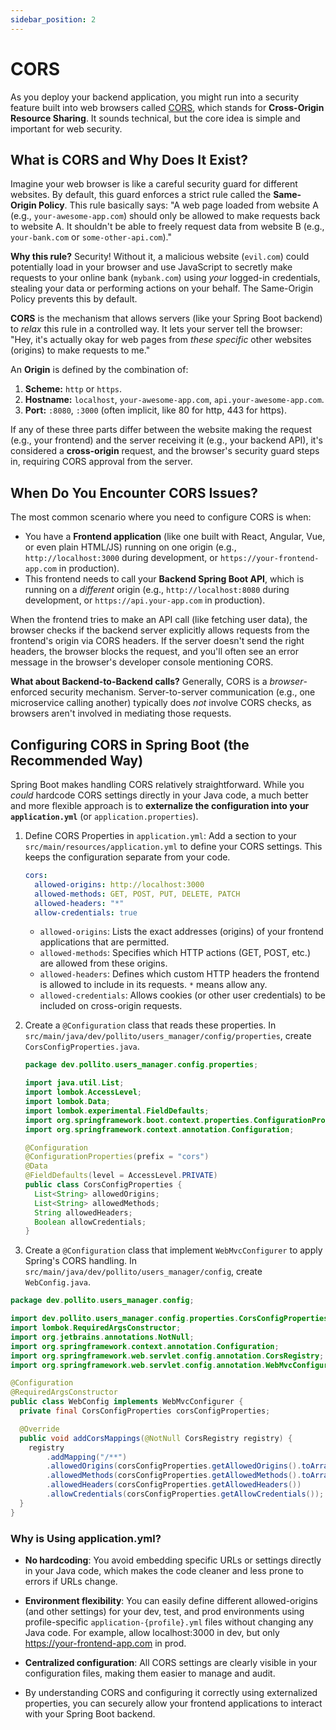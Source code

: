 ```yaml
---
sidebar_position: 2
---
```


# CORS

As you deploy your backend application, you might run into a security feature built into web browsers called [CORS](https://aws.amazon.com/what-is/cross-origin-resource-sharing/), which stands for **Cross-Origin Resource Sharing**. It sounds technical, but the core idea is simple and important for web security.

## What is CORS and Why Does It Exist?

Imagine your web browser is like a careful security guard for different websites. By default, this guard enforces a strict rule called the **Same-Origin Policy**. This rule basically says: "A web page loaded from website A (e.g., `your-awesome-app.com`) should only be allowed to make requests back to website A. It shouldn't be able to freely request data from website B (e.g., `your-bank.com` or `some-other-api.com`)."

**Why this rule?** Security! Without it, a malicious website (`evil.com`) could potentially load in your browser and use JavaScript to secretly make requests to your online bank (`mybank.com`) using *your* logged-in credentials, stealing your data or performing actions on your behalf. The Same-Origin Policy prevents this by default.

**CORS** is the mechanism that allows servers (like your Spring Boot backend) to *relax* this rule in a controlled way. It lets your server tell the browser: "Hey, it's actually okay for web pages from *these specific* other websites (origins) to make requests to me."

An **Origin** is defined by the combination of:
1.  **Scheme:** `http` or `https`.
2.  **Hostname:** `localhost`, `your-awesome-app.com`, `api.your-awesome-app.com`.
3.  **Port:** `:8080`, `:3000` (often implicit, like 80 for http, 443 for https).

If any of these three parts differ between the website making the request (e.g., your frontend) and the server receiving it (e.g., your backend API), it's considered a **cross-origin** request, and the browser's security guard steps in, requiring CORS approval from the server.

## When Do You Encounter CORS Issues?

The most common scenario where you need to configure CORS is when:

*   You have a **Frontend application** (like one built with React, Angular, Vue, or even plain HTML/JS) running on one origin (e.g., `http://localhost:3000` during development, or `https://your-frontend-app.com` in production).
*   This frontend needs to call your **Backend Spring Boot API**, which is running on a *different* origin (e.g., `http://localhost:8080` during development, or `https://api.your-app.com` in production).

When the frontend tries to make an API call (like fetching user data), the browser checks if the backend server explicitly allows requests from the frontend's origin via CORS headers. If the server doesn't send the right headers, the browser blocks the request, and you'll often see an error message in the browser's developer console mentioning CORS.

**What about Backend-to-Backend calls?** Generally, CORS is a *browser*-enforced security mechanism. Server-to-server communication (e.g., one microservice calling another) typically does *not* involve CORS checks, as browsers aren't involved in mediating those requests.

## Configuring CORS in Spring Boot (the Recommended Way)

Spring Boot makes handling CORS relatively straightforward. While you *could* hardcode CORS settings directly in your Java code, a much better and more flexible approach is to **externalize the configuration into your `application.yml`** (or `application.properties`).

1. Define CORS Properties in `application.yml`: Add a section to your `src/main/resources/application.yml` to define your CORS settings. This keeps the configuration separate from your code.

    ```yaml
    cors:
      allowed-origins: http://localhost:3000
      allowed-methods: GET, POST, PUT, DELETE, PATCH
      allowed-headers: "*"
      allow-credentials: true
    ```

   * `allowed-origins`: Lists the exact addresses (origins) of your frontend applications that are permitted.
   * `allowed-methods`: Specifies which HTTP actions (GET, POST, etc.) are allowed from these origins.
   * `allowed-headers`: Defines which custom HTTP headers the frontend is allowed to include in its requests. `*` means allow any.
   * `allowed-credentials`: Allows cookies (or other user credentials) to be included on cross-origin requests.

2. Create a `@Configuration` class that reads these properties. In `src/main/java/dev/pollito/users_manager/config/properties`, create `CorsConfigProperties.java`.

    ```java
    package dev.pollito.users_manager.config.properties;
    
    import java.util.List;
    import lombok.AccessLevel;
    import lombok.Data;
    import lombok.experimental.FieldDefaults;
    import org.springframework.boot.context.properties.ConfigurationProperties;
    import org.springframework.context.annotation.Configuration;
    
    @Configuration
    @ConfigurationProperties(prefix = "cors")
    @Data
    @FieldDefaults(level = AccessLevel.PRIVATE)
    public class CorsConfigProperties {
      List<String> allowedOrigins;
      List<String> allowedMethods;
      String allowedHeaders;
      Boolean allowCredentials;
    }
    ```

3. Create a `@Configuration` class that implement `WebMvcConfigurer` to apply Spring's CORS handling. In `src/main/java/dev/pollito/users_manager/config`, create `WebConfig.java`.

```java
package dev.pollito.users_manager.config;

import dev.pollito.users_manager.config.properties.CorsConfigProperties;
import lombok.RequiredArgsConstructor;
import org.jetbrains.annotations.NotNull;
import org.springframework.context.annotation.Configuration;
import org.springframework.web.servlet.config.annotation.CorsRegistry;
import org.springframework.web.servlet.config.annotation.WebMvcConfigurer;

@Configuration
@RequiredArgsConstructor
public class WebConfig implements WebMvcConfigurer {
  private final CorsConfigProperties corsConfigProperties;

  @Override
  public void addCorsMappings(@NotNull CorsRegistry registry) {
    registry
        .addMapping("/**")
        .allowedOrigins(corsConfigProperties.getAllowedOrigins().toArray(new String[0]))
        .allowedMethods(corsConfigProperties.getAllowedMethods().toArray(new String[0]))
        .allowedHeaders(corsConfigProperties.getAllowedHeaders())
        .allowCredentials(corsConfigProperties.getAllowCredentials());
  }
}
```

### Why is Using application.yml?

* **No hardcoding**: You avoid embedding specific URLs or settings directly in your Java code, which makes the code cleaner and less prone to errors if URLs change.
* **Environment flexibility**: You can easily define different allowed-origins (and other settings) for your dev, test, and prod environments using profile-specific `application-{profile}.yml` files without changing any Java code. For example, allow localhost:3000 in dev, but only https://your-frontend-app.com in prod.
* **Centralized configuration**: All CORS settings are clearly visible in your configuration files, making them easier to manage and audit. 

* By understanding CORS and configuring it correctly using externalized properties, you can securely allow your frontend applications to interact with your Spring Boot backend.